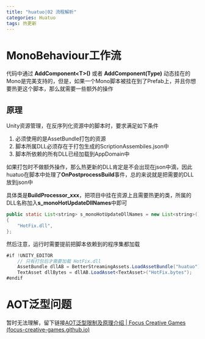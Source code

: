 ```yaml
---
title: "huatuo|02 流程解析"
categories: Huatuo
tags: 热更新
---
```

# MonoBehaviour工作流
代码中通过 **AddComponent\<T>()** 或者 **AddComponent(Type)** 动态挂在的Mono是完美支持的，但是，如果一个Mono脚本被挂在到了Prefab上，并且你想要热更这个脚本，那么就需要一些额外的操作
## 原理
Unity资源管理，在反序列化资源中的脚本时，要求满足如下条件
1. 必须使用的是AssetBundle打包的资源
2. 脚本所属DLL必须存在于打包生成的ScriptionAssembiles.json中
3. 脚本所依赖的所有DLL已经加载到AppDomain中

如果打包时不做额外操作，那么热更新的DLL肯定是不会出现在json中滴，因此huatuo在脚本中处理了**OnPostprocessBuild**事件，总的来说就是把需要的DLL放到json中

具体类是**BuildProcessor_xxx**，把项目中挂在资源上且需要热更的类，所属的DLL名称加入**s_monoHotUpdateDllNames**中即可
```java
public static List<string> s_monoHotUpdateDllNames = new List<string>()  
{  
    "HotFix.dll",  
};
```

然后注意，运行时需要提前把脚本依赖到的程序集都加载
```java
#if !UNITY_EDITOR
	// 只有打包后才需要加载 HotFix.dll
	AssetBundle dllAB = BetterStreamingAssets.LoadAssetBundle("huatuo");
	TextAsset dllBytes = dllAB.LoadAsset<TextAsset>("HotFix.bytes");
#endif
```
# AOT泛型问题
暂时无法理解，留下链接[AOT泛型限制及原理介绍 | Focus Creative Games (focus-creative-games.github.io)](https://focus-creative-games.github.io/huatuo/performance/generic_limit/#aot%E6%B3%9B%E5%9E%8B%E7%9A%84%E9%97%AE%E9%A2%98)